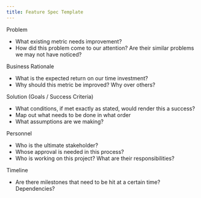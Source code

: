 ```yaml
---
title: Feature Spec Template
---
```


Problem
- What existing metric needs improvement?
- How did this problem come to our attention? Are their similar problems we may not have noticed?

Business Rationale
- What is the expected return on our time investment?
- Why should this metric be improved? Why over others?

Solution (Goals / Success Criteria)
- What conditions, if met exactly as stated, would render this a success?
- Map out what needs to be done in what order
- What assumptions are we making?

Personnel
- Who is the ultimate stakeholder?
- Whose approval is needed in this process?
- Who is working on this project? What are their responsibilities?

Timeline
- Are there milestones that need to be hit at a certain time? Dependencies?
